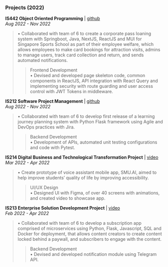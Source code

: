 ### Projects (2022)

**IS442 Object Oriented Programming**	| [github](github.com/is212g4t5/learning-journey-planning-system)<br>
_Aug 2022 - Nov 2022_<br>

> •	Collaborated with team of 6 to create a corporate pass loaning system with Springboot, Java, NextJS, ReactJS and MUI for Singapore Sports School as part of their employee welfare, which allows employees to make card bookings for attraction visits, admins to manage users, track card collection and return, and sends automated notifications.
> > Frontend Development<br>
> •	Devised and developed page skeleton code, common components in ReactJS, API integration with React Query and implementing security with route guarding and user access control with JWT Tokens in middleware.

**IS212 Software Project Management**	| [github](github.com/is212g4t5/learning-journey-planning-system)<br>
_Aug 2022 - Nov 2022_<br>

> •	Collaborated with team of 6 to develop first release of a learning journey planning system with Python Flask framework using Agile and DevOps practices with Jira.  
> > Backend Development<br>
> •	Development of APIs, automated unit testing configurations and code with Pytest.


**IS214 Digital Business and Technological Transformation Project** | [video](youtu.be/-7wbLxnPB_U)<br>
_Mar 2022 - Apr 2022_<br>

> •	Create prototype of voice assistant mobile app, SMU.AI, aimed to help improve students’ quality of life by improving accessibility.  
> > UI/UX Design<br>
> > •	Designed UI with Figma, of over 40 screens with animations, and created video to showcase app.


**IS213 Enterprise Solution Development Project** | [video](youtu.be/-7wbLxnPB_U)<br>
_Feb 2022 - Apr 2022_<br>

> •	Collaborated with team of 6 to develop a subscription app comprised of microservices using Python, Flask, Javascript, SQL and Docker for deployment, that allows content creators to create content locked behind a paywall, and subscribers to engage with the content.
> > Backend Development<br>
> > •	Devised and developed notification module using Telegram API.



<!--
**R-LS/R-LS** is a ✨ _special_ ✨ repository because its `README.md` (this file) appears on your GitHub profile.

Here are some ideas to get you started:

- 🔭 I’m currently working on ...
- 🌱 I’m currently learning ...
- 👯 I’m looking to collaborate on ...
- 🤔 I’m looking for help with ...
- 💬 Ask me about ...
- 📫 How to reach me: ...
- 😄 Pronouns: ...
- ⚡ Fun fact: ...
-->
